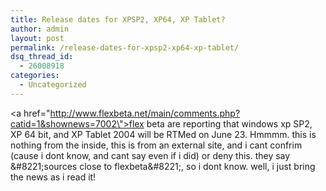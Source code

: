 ```yaml
---
title: Release dates for XPSP2, XP64, XP Tablet?
author: admin
layout: post
permalink: /release-dates-for-xpsp2-xp64-xp-tablet/
dsq_thread_id:
  - 26008918
categories:
  - Uncategorized
---
```

<a href=\"http://www.flexbeta.net/main/comments.php?catid=1&shownews=7002\">flex beta are reporting</a> that windows xp SP2, XP 64 bit, and XP Tablet 2004 will be RTMed on June 23. Hmmmm. this is nothing from the inside, this is from an external site, and i cant confrim (cause i dont know, and cant say even if i did) or deny this. they say \&#8221;sources close to flexbeta\&#8221;, so i dont know. well, i just bring the news as i read it!
